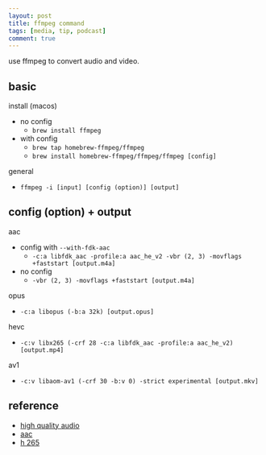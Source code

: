 ```yaml
---
layout: post
title: ffmpeg command
tags: [media, tip, podcast]
comment: true
---
```


use ffmpeg to convert audio and video.

## basic

install (macos)
- no config
  - `brew install ffmpeg` 
- with config
  - `brew tap homebrew-ffmpeg/ffmpeg`
  - `brew install homebrew-ffmpeg/ffmpeg/ffmpeg [config]`

general
- `ffmpeg -i [input] [config (option)] [output]`

## config (option) + output

aac
- config with `--with-fdk-aac`
  - `-c:a libfdk_aac -profile:a aac_he_v2 -vbr (2, 3) -movflags +faststart [output.m4a]`
- no config
  - `-vbr (2, 3) -movflags +faststart [output.m4a]`

opus
- `-c:a libopus (-b:a 32k) [output.opus]`

hevc
- `-c:v libx265 (-crf 28 -c:a libfdk_aac -profile:a aac_he_v2) [output.mp4]`

av1
- `-c:v libaom-av1 (-crf 30 -b:v 0) -strict experimental [output.mkv]`

## reference

- [high quality audio](https://trac.ffmpeg.org/wiki/Encode/HighQualityAudio)
- [aac](https://trac.ffmpeg.org/wiki/Encode/AAC)
- [h 265](https://trac.ffmpeg.org/wiki/Encode/H.265)

